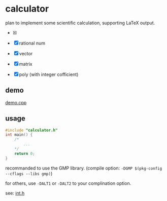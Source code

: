 # calculator

plan to implement some scientific calculation, supporting LaTeX output.

- [x] 

- [x] rational num

- [x] vector

- [x] matrix

- [x] poly (with integer cofficient)

## demo

[demo.cpp](demo.cpp)

## usage

```cpp
#include "calculator.h"
int main() {
    /*
        ...
    */
    return 0;
}
```

recommanded to use the GMP library. (compile option: `-DGMP $(pkg-config --cflags --libs gmp)`)

for others, use `-DALT1` or `-DALT2` to your complination option.

see: [int.h](int.h)
